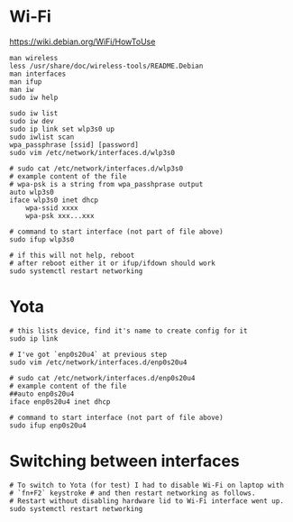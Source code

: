 # Wi-Fi

https://wiki.debian.org/WiFi/HowToUse

    man wireless
    less /usr/share/doc/wireless-tools/README.Debian
    man interfaces
	man ifup
    man iw
    sudo iw help

    sudo iw list
    sudo iw dev
    sudo ip link set wlp3s0 up
    sudo iwlist scan
	wpa_passphrase [ssid] [password]
    sudo vim /etc/network/interfaces.d/wlp3s0

    # sudo cat /etc/network/interfaces.d/wlp3s0
    # example content of the file
	# wpa-psk is a string from wpa_passhprase output
	auto wlp3s0
	iface wlp3s0 inet dhcp
        wpa-ssid xxxx
		wpa-psk xxx...xxx

    # command to start interface (not part of file above)
    sudo ifup wlp3s0

    # if this will not help, reboot
    # after reboot either it or ifup/ifdown should work
    sudo systemctl restart networking

# Yota

    # this lists device, find it's name to create config for it
    sudo ip link

    # I've got `enp0s20u4` at previous step
    sudo vim /etc/network/interfaces.d/enp0s20u4

    # sudo cat /etc/network/interfaces.d/enp0s20u4
    # example content of the file
    ##auto enp0s20u4
    iface enp0s20u4 inet dhcp

    # command to start interface (not part of file above)
    sudo ifup enp0s20u4

# Switching between interfaces

    # To switch to Yota (for test) I had to disable Wi-Fi on laptop with
    # `fn+F2` keystroke # and then restart networking as follows.
    # Restart without disabling hardware lid to Wi-Fi interface went up.
    sudo systemctl restart networking
